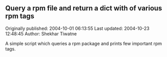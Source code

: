 ## Query a rpm file and return a dict with of various rpm tags

Originally published: 2004-10-01 06:13:55
Last updated: 2004-10-23 12:48:45
Author: Shekhar Tiwatne

A simple script which queries a rpm package and prints few important rpm tags.